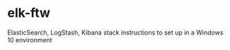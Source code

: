 # elk-ftw
ElasticSearch, LogStash, Kibana stack instructions to set up in a Windows 10 environment 
